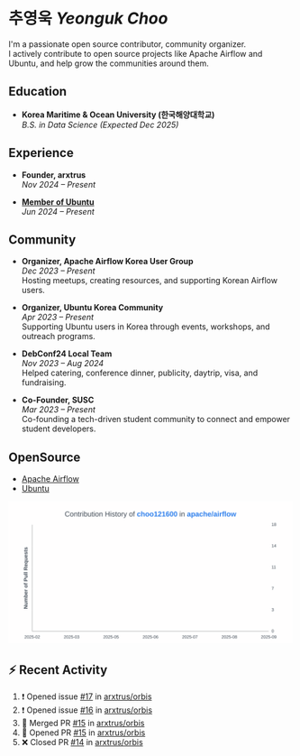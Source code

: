 # 추영욱 *Yeonguk Choo*

I'm a passionate open source contributor, community organizer.  
I actively contribute to open source projects like Apache Airflow and Ubuntu, and help grow the communities around them.  

## Education

- **Korea Maritime & Ocean University (한국해양대학교)**  
  *B.S. in Data Science (Expected Dec 2025)*  

## Experience
- **Founder, arxtrus**  
  _Nov 2024 – Present_  

- **[Member of Ubuntu](https://launchpad.net/~ubuntumembers)**  
  _Jun 2024 – Present_  


## Community

- **Organizer, Apache Airflow Korea User Group**  
  _Dec 2023 – Present_  
  Hosting meetups, creating resources, and supporting Korean Airflow users.

- **Organizer, Ubuntu Korea Community**  
  _Apr 2023 – Present_  
  Supporting Ubuntu users in Korea through events, workshops, and outreach programs.

- **DebConf24 Local Team**  
  _Nov 2023 – Aug 2024_  
  Helped catering, conference dinner, publicity, daytrip, visa, and fundraising.

- **Co-Founder, SUSC**  
  _Mar 2023 – Present_  
  Co-founding a tech-driven student community to connect and empower student developers.

## OpenSource
- [Apache Airflow](https://github.com/apache/airflow/pulls?q=is%3Apr+author%3Achoo121600+)
- [Ubuntu](https://launchpad.net/~choo121600)

![Contribution Graph](images/choo121600-apache-airflow-contribution-graph.svg)


## :zap: Recent Activity
<!--START_SECTION:activity-->
1. ❗ Opened issue [#17](https://github.com/arxtrus/orbis/issues/17) in [arxtrus/orbis](https://github.com/arxtrus/orbis)
2. ❗ Opened issue [#16](https://github.com/arxtrus/orbis/issues/16) in [arxtrus/orbis](https://github.com/arxtrus/orbis)
3. 🎉 Merged PR [#15](https://github.com/arxtrus/orbis/pull/15) in [arxtrus/orbis](https://github.com/arxtrus/orbis)
4. 💪 Opened PR [#15](https://github.com/arxtrus/orbis/pull/15) in [arxtrus/orbis](https://github.com/arxtrus/orbis)
5. ❌ Closed PR [#14](https://github.com/arxtrus/orbis/pull/14) in [arxtrus/orbis](https://github.com/arxtrus/orbis)
<!--END_SECTION:activity-->
